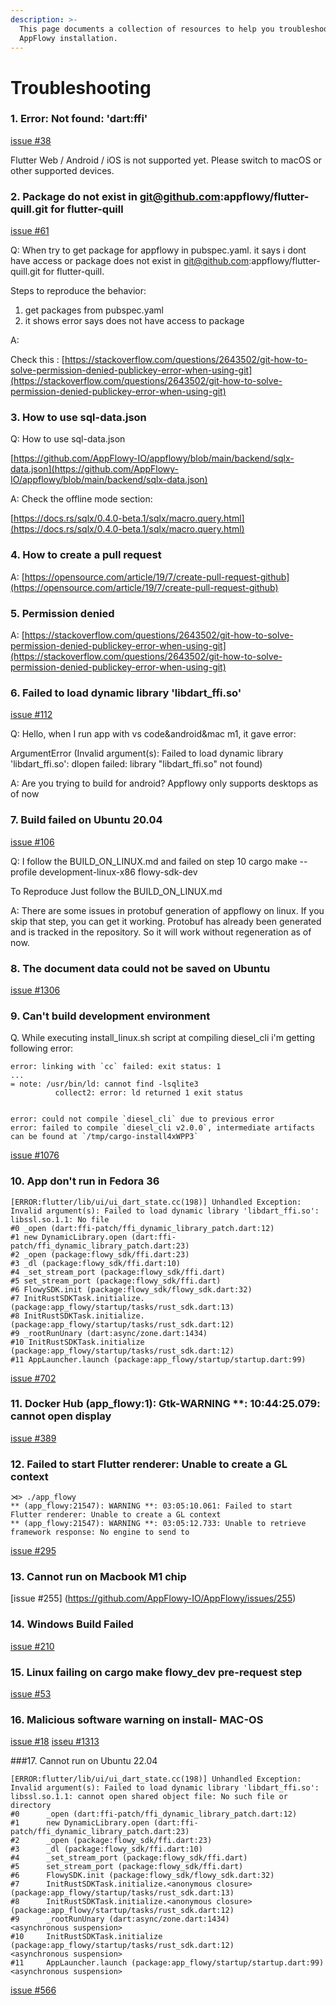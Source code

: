 ```yaml
---
description: >-
  This page documents a collection of resources to help you troubleshoot an
  AppFlowy installation.
---
```


# Troubleshooting

### 1. Error: Not found: 'dart:ffi'

[issue #38](https://github.com/AppFlowy-IO/appflowy/issues/38)

Flutter Web / Android / iOS is not supported yet. Please switch to macOS or other supported devices.

### 2. Package do not exist in  git@github.com:appflowy/flutter-quill.git for flutter-quill

[issue #61](https://github.com/AppFlowy-IO/appflowy/issues/61)

Q: When try to get package for appflowy in pubspec.yaml. it says i dont have access or package does not exist in [git@github.com](mailto:git@github.com):appflowy/flutter-quill.git for flutter-quill.

Steps to reproduce the behavior:

1. get packages from pubspec.yaml
2. it shows error says does not have access to package

A:

Check this : [https://stackoverflow.com/questions/2643502/git-how-to-solve-permission-denied-publickey-error-when-using-git](https://stackoverflow.com/questions/2643502/git-how-to-solve-permission-denied-publickey-error-when-using-git)

### 3. How to use sql-data.json

Q: How to use sql-data.json

[https://github.com/AppFlowy-IO/appflowy/blob/main/backend/sqlx-data.json](https://github.com/AppFlowy-IO/appflowy/blob/main/backend/sqlx-data.json)

A: Check the offline mode section:

[https://docs.rs/sqlx/0.4.0-beta.1/sqlx/macro.query.html](https://docs.rs/sqlx/0.4.0-beta.1/sqlx/macro.query.html)

### 4. How to create a pull request

A: [https://opensource.com/article/19/7/create-pull-request-github](https://opensource.com/article/19/7/create-pull-request-github)

### 5. Permission denied

A: [https://stackoverflow.com/questions/2643502/git-how-to-solve-permission-denied-publickey-error-when-using-git](https://stackoverflow.com/questions/2643502/git-how-to-solve-permission-denied-publickey-error-when-using-git)

### 6. Failed to load dynamic library 'libdart\_ffi.so'

[issue #112](https://github.com/AppFlowy-IO/appflowy/issues/112)

Q: Hello, when I run app with vs code\&android\&mac m1, it gave error:

ArgumentError (Invalid argument(s): Failed to load dynamic library 'libdart\_ffi.so': dlopen failed: library "libdart\_ffi.so" not found)

A: Are you trying to build for android? Appflowy only supports desktops as of now

### 7. Build failed on Ubuntu 20.04

[issue #106](https://github.com/AppFlowy-IO/appflowy/issues/106)

Q: I follow the BUILD\_ON\_LINUX.md and failed on step 10 cargo make --profile development-linux-x86 flowy-sdk-dev

To Reproduce Just follow the BUILD\_ON\_LINUX.md

A: There are some issues in protobuf generation of appflowy on linux. If you skip that step, you can get it working. Protobuf has already been generated and is tracked in the repository. So it will work without regeneration as of now.

### 8. The document data could not be saved on Ubuntu
[issue #1306](https://github.com/AppFlowy-IO/AppFlowy/issues/1306)

### 9. Can't build development environment

Q. While executing install_linux.sh script at compiling diesel_cli i'm getting following error: 
```
error: linking with `cc` failed: exit status: 1
...
= note: /usr/bin/ld: cannot find -lsqlite3
          collect2: error: ld returned 1 exit status


error: could not compile `diesel_cli` due to previous error
error: failed to compile `diesel_cli v2.0.0`, intermediate artifacts can be found at `/tmp/cargo-install4xWPP3`
```
[issue #1076](https://github.com/AppFlowy-IO/AppFlowy/issues/1076)
### 10. App don't run in Fedora 36 
```error:
[ERROR:flutter/lib/ui/ui_dart_state.cc(198)] Unhandled Exception: Invalid argument(s): Failed to load dynamic library 'libdart_ffi.so': libssl.so.1.1: No file
#0 _open (dart:ffi-patch/ffi_dynamic_library_patch.dart:12)
#1 new DynamicLibrary.open (dart:ffi-patch/ffi_dynamic_library_patch.dart:23)
#2 _open (package:flowy_sdk/ffi.dart:23)
#3 _dl (package:flowy_sdk/ffi.dart:10)
#4 _set_stream_port (package:flowy_sdk/ffi.dart)
#5 set_stream_port (package:flowy_sdk/ffi.dart)
#6 FlowySDK.init (package:flowy_sdk/flowy_sdk.dart:32)
#7 InitRustSDKTask.initialize. (package:app_flowy/startup/tasks/rust_sdk.dart:13)
#8 InitRustSDKTask.initialize. (package:app_flowy/startup/tasks/rust_sdk.dart:12)
#9 _rootRunUnary (dart:async/zone.dart:1434)
#10 InitRustSDKTask.initialize (package:app_flowy/startup/tasks/rust_sdk.dart:12)
#11 AppLauncher.launch (package:app_flowy/startup/startup.dart:99)
```
[issue #702](https://github.com/AppFlowy-IO/AppFlowy/issues/742)

### 11. Docker Hub (app_flowy:1): Gtk-WARNING **: 10:44:25.079: cannot open display
[issue #389](https://github.com/AppFlowy-IO/AppFlowy/issues/389)

### 12. Failed to start Flutter renderer: Unable to create a GL context
```
⋊> ./app_flowy
** (app_flowy:21547): WARNING **: 03:05:10.061: Failed to start Flutter renderer: Unable to create a GL context
** (app_flowy:21547): WARNING **: 03:05:12.733: Unable to retrieve framework response: No engine to send to
```
[issue #295](https://github.com/AppFlowy-IO/AppFlowy/issues/295)

### 13. Cannot run on Macbook M1 chip
[issue #255] (https://github.com/AppFlowy-IO/AppFlowy/issues/255)

### 14. Windows Build Failed 
[issue #210](https://github.com/AppFlowy-IO/AppFlowy/issues/210)

### 15. Linux failing on cargo make flowy_dev pre-request step
[issue #53](https://github.com/AppFlowy-IO/AppFlowy/issues/52)

### 16. Malicious software warning on install- MAC-OS
[issue #18](https://github.com/AppFlowy-IO/AppFlowy/issues/18)
[isseu #1313](https://github.com/AppFlowy-IO/AppFlowy/issues/1313)

###17. Cannot run on Ubuntu 22.04

```
[ERROR:flutter/lib/ui/ui_dart_state.cc(198)] Unhandled Exception: Invalid argument(s): Failed to load dynamic library 'libdart_ffi.so': libssl.so.1.1: cannot open shared object file: No such file or directory
#0      _open (dart:ffi-patch/ffi_dynamic_library_patch.dart:12)
#1      new DynamicLibrary.open (dart:ffi-patch/ffi_dynamic_library_patch.dart:23)
#2      _open (package:flowy_sdk/ffi.dart:23)
#3      _dl (package:flowy_sdk/ffi.dart:10)
#4      _set_stream_port (package:flowy_sdk/ffi.dart)
#5      set_stream_port (package:flowy_sdk/ffi.dart)
#6      FlowySDK.init (package:flowy_sdk/flowy_sdk.dart:32)
#7      InitRustSDKTask.initialize.<anonymous closure> (package:app_flowy/startup/tasks/rust_sdk.dart:13)
#8      InitRustSDKTask.initialize.<anonymous closure> (package:app_flowy/startup/tasks/rust_sdk.dart:12)
#9      _rootRunUnary (dart:async/zone.dart:1434)
<asynchronous suspension>
#10     InitRustSDKTask.initialize (package:app_flowy/startup/tasks/rust_sdk.dart:12)
<asynchronous suspension>
#11     AppLauncher.launch (package:app_flowy/startup/startup.dart:99)
<asynchronous suspension>
```

[issue #566](https://github.com/AppFlowy-IO/AppFlowy/issues/566)






